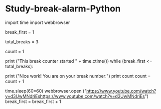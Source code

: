 # Study-break-alarm-Python

import time
import webbrowser

break_first = 1

total_breaks = 3

count = 1

print ("This break counter started " + time.ctime())
while (break_first <= total_breaks):
  
 
  print ("Nice work! You are on your break number:") 
  print count 
  count = count + 1

    
  time.sleep(60*60)
  webbrowser.open ("https://www.youtube.com/watch?v=d3UwMNdriEshttps://www.youtube.com/watch?v=d3UwMNdriEs")
  break_first = break_first + 1
  
